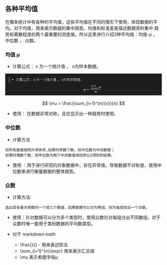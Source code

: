 <h2>各种平均值</h2>

在概率统计中有各种的平均值，这些平均值在不同的情形下使用，体现数据的平均。对于均值，用来表示数据的集中趋势。均值和标准差是描述数据资料集中
趋势和离散程度的两个最重要的测度值。所以这里进行介绍3种平均值：均值-μ ， 中位数 ， 众数。

<h3>均值 μ</h3>

* 计算公式： x 为一个统计值 ， n为样本数据。

![](asset/2_avg.png)

$$
\mu = \frac{\sum_{i=1}^{n}{x}}{n}
$$


* 使用： 在数据非常对称，且仅显示出一种趋势时使用。

<h3>中位数</h3>

* 计算方法
```
将所有数据按照升序排序,如果时奇数个数，则中位数为中间数据；
如果时偶数个数，则中位数为两个中间数值相加除以2得到的结果。
```

* 使用 ：用于进行研究的对象数据中，存在异常值，导致数据不对称是，使用中位数来进行衡量数据的整体趋势。

<h3>众数</h3>

* 计算方法:

```
选出具有最大频数的一个或几个数值，如果数据可以分为两组，则为每组找出一个众数。
```

* 使用：针对数据可以分为多个类型时，使用众数针对每组分出不同数组。对于众数时唯一能用于类别数据的平均数类型。


* 对于 markdown math 
  * \frac{}{}  -            用来表述除法
  * \sum_{i=1}^{n}{expr}    用来表示汇总值
  * \mu                     表示希腊字母μ



